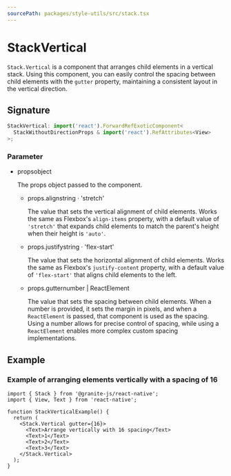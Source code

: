 ```yaml
---
sourcePath: packages/style-utils/src/stack.tsx
---
```


# StackVertical

`Stack.Vertical` is a component that arranges child elements in a vertical stack. Using this component, you can easily control the spacing between child elements with the `gutter` property, maintaining a consistent layout in the vertical direction.

## Signature

```typescript
StackVertical: import('react').ForwardRefExoticComponent<
  StackWithoutDirectionProps & import('react').RefAttributes<View>
>;
```

### Parameter

<ul class="post-parameters-ul">
  <li class="post-parameters-li post-parameters-li-root">
    <span class="post-parameters--name">props</span><span class="post-parameters--type">object</span>
    <br />
    <p class="post-parameters--description">The props object passed to the component.</p>
    <ul class="post-parameters-ul">
      <li class="post-parameters-li">
        <span class="post-parameters--name">props.align</span><span class="post-parameters--type">string</span> · <span class="post-parameters--default">&#39;stretch&#39;</span>
        <br />
        <p class="post-parameters--description">The value that sets the vertical alignment of child elements. Works the same as Flexbox&#39;s <code>align-items</code> property, with a default value of <code>&#39;stretch&#39;</code> that expands child elements to match the parent&#39;s height when their height is <code>&#39;auto&#39;</code>.</p>
      </li>
      <li class="post-parameters-li">
        <span class="post-parameters--name">props.justify</span><span class="post-parameters--type">string</span> · <span class="post-parameters--default">&#39;flex-start&#39;</span>
        <br />
        <p class="post-parameters--description">The value that sets the horizontal alignment of child elements. Works the same as Flexbox&#39;s <code>justify-content</code> property, with a default value of <code>&#39;flex-start&#39;</code> that aligns child elements to the left.</p>
      </li>
      <li class="post-parameters-li">
        <span class="post-parameters--name">props.gutter</span><span class="post-parameters--type">number | ReactElement</span>
        <br />
        <p class="post-parameters--description">The value that sets the spacing between child elements. When a number is provided, it sets the margin in pixels, and when a <code>ReactElement</code> is passed, that component is used as the spacing. Using a number allows for precise control of spacing, while using a <code>ReactElement</code> enables more complex custom spacing implementations.</p>
      </li>
    </ul>
  </li>
</ul>

## Example

### Example of arranging elements vertically with a spacing of 16

```tsx
import { Stack } from '@granite-js/react-native';
import { View, Text } from 'react-native';

function StackVerticalExample() {
  return (
    <Stack.Vertical gutter={16}>
      <Text>Arrange vertically with 16 spacing</Text>
      <Text>1</Text>
      <Text>2</Text>
      <Text>3</Text>
    </Stack.Vertical>
  );
}
```
